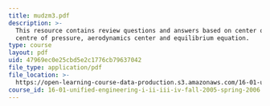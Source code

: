 ```yaml
---
title: mudzm3.pdf
description: >-
  This resource contains review questions and answers based on center of mass,
  centre of pressure, aerodynamics center and equilibrium equation.
type: course
layout: pdf
uid: 47969ec0e25cbd5e2c1776cb79637042
file_type: application/pdf
file_location: >-
  https://open-learning-course-data-production.s3.amazonaws.com/16-01-unified-engineering-i-ii-iii-iv-fall-2005-spring-2006/47969ec0e25cbd5e2c1776cb79637042_mudzm3.pdf
course_id: 16-01-unified-engineering-i-ii-iii-iv-fall-2005-spring-2006
---
```

